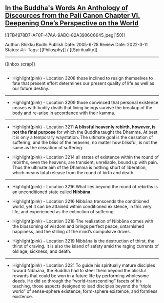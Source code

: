 ## [In the Buddha's Words An Anthology of Discources from the Pali Canon Chapter VI. Deepening One’s Perspective on the World](https://www.amazon.com/gp/aw/d/B003XF1LIO/ref=tmm_kin_swatch_0?ie=UTF8&qid=1647031549&sr=8-1)

![[FB4978D7-AF0F-47AA-9ABC-82A3906C6645.jpeg|150]]

Author: Bhikku Bodhi
Publish Date: 2005-6-28
Review Date: 2022-3-11
Status: #💥
Tags: [[Philosphy]] / [[Spirituality]]

___

[[Inbox scrap]]

___

- Highlight(pink) - Location 3208
those inclined to resign themselves to fate that present effort determines our present quality of life as well as our future destiny.

___

- Highlight(pink) - Location 3209
those convinced that personal existence ceases with bodily death that living beings survive the breakup of the body and re-arise in accordance with their kamma.

___

- Highlight(pink) - Location 3211
**A blissful heavenly rebirth, however, is not the final purpose** for which the Buddha taught the Dhamma. At best it is only a temporary waystation. The ultimate goal is the cessation of suffering, and the bliss of the heavens, no matter how blissful, is not the same as the cessation of suffering.

- Highlight(pink) - Location 3214
all states of existence within the round of rebirths, even the heavens, are transient, unreliable, bound up with pain. Thus the ultimate aim of the Dhamma is nothing short of liberation, which means total release from the round of birth and death.

 ___

- Highlight(pink) - Location 3216
What lies beyond the round of rebirths is an unconditioned state called **Nibbāna**.

- Highlight(pink) - Location 3216
Nibbāna transcends the conditioned world, yet it can be attained within conditioned existence, in this very life, and experienced as the extinction of suffering.

- Highlight(pink) - Location 3218
The realization of Nibbāna comes with the blossoming of wisdom and brings perfect peace, untarnished happiness, and the stilling of the mind’s compulsive drives.

- Highlight(pink) - Location 3219
Nibbāna is the destruction of thirst, the thirst of craving. It is also the island of safety amid the raging currents of old age, sickness, and death.

___

- Highlight(pink) - Location 3221
To guide his spiritually mature disciples toward Nibbāna, the Buddha had to steer them beyond the blissful rewards that could be won in a future life by performing wholesome deeds. He did so through the “world-transcending” facets of his teaching, those aspects designed to lead disciples beyond the “triple world” of sense-sphere existence, form-sphere existence, and formless existence.

